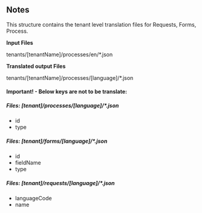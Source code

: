 ## Notes

This structure contains the tenant level translation files for Requests, Forms, Process.

**Input Files**

tenants/[tenantName]/processes/en/*.json

**Translated output Files**

tenants/[tenantName]/processes/[language]/*.json

#### Important! - Below keys are not to be translate:

##### Files: [tenant]/processes/[language]/*.json
- id
- type

##### Files:  [tenant]/forms/[language]/*.json
- id
- fieldName
- type

##### Files: [tenant]/requests/[language]/*.json
- languageCode
- name
